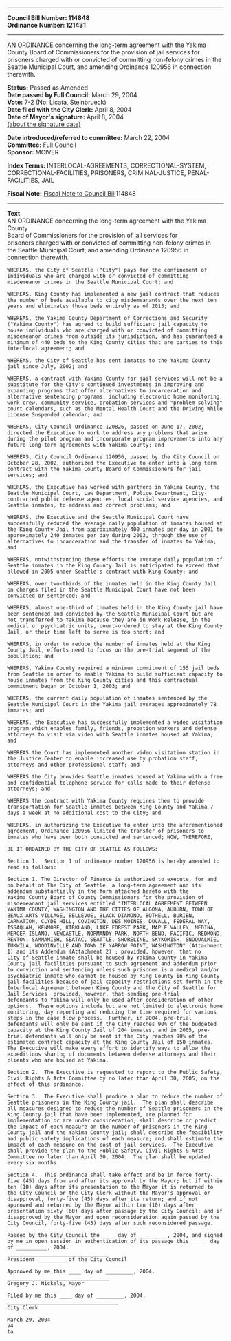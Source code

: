 * * * * *  
  
**Council Bill Number: [](#h0)[](#h2)114848**   
**Ordinance Number: 121431**  
  
* * * * *  
  
AN ORDINANCE concerning the long-term agreement with the Yakima County Board of Commissioners for the provision of jail services for prisoners charged with or convicted of committing non-felony crimes in the Seattle Municipal Court, and amending Ordinance 120956 in connection therewith.  
  
**Status:** Passed as Amended   
**Date passed by Full Council:** March 29, 2004   
**Vote:** 7-2 (No: Licata, Steinbrueck)   
**Date filed with the City Clerk:** April 8, 2004   
**Date of Mayor's signature:** April 8, 2004   
[(about the signature date)](/~public/approvaldate.htm)   
  
  
**Date introduced/referred to committee:** March 22, 2004   
**Committee:** Full Council   
**Sponsor:** MCIVER   
  
**Index Terms:** INTERLOCAL-AGREEMENTS, CORRECTIONAL-SYSTEM, CORRECTIONAL-FACILITIES, PRISONERS, CRIMINAL-JUSTICE, PENAL-FACILITIES, JAIL  
  
**Fiscal Note:** [Fiscal Note to Council Bill](http://clerk.seattle.gov/~public/fnote/114848.htm)[](#h1)[](#h3)114848  
  
* * * * *  
  
**Text**  
    AN ORDINANCE concerning the long-term agreement with the Yakima County  
    Board of Commissioners for the provision of jail services for  
    prisoners charged with or convicted of committing non-felony crimes in  
    the Seattle Municipal Court, and amending Ordinance 120956 in  
    connection therewith.  
  
    WHEREAS, the City of Seattle ("City") pays for the confinement of  
    individuals who are charged with or convicted of committing  
    misdemeanor crimes in the Seattle Municipal Court; and  
  
    WHEREAS, King County has implemented a new jail contract that reduces  
    the number of beds available to city misdemeanants over the next ten  
    years and eliminates those beds entirely as of 2013; and  
  
    WHEREAS, the Yakima County Department of Corrections and Security  
    ("Yakima County") has agreed to build sufficient jail capacity to  
    house individuals who are charged with or convicted of committing  
    misdemeanor crimes from outside its jurisdiction, and has guaranteed a  
    minimum of 440 beds to the King County cities that are parties to this  
    interlocal agreement; and  
  
    WHEREAS, the City of Seattle has sent inmates to the Yakima County  
    jail since July, 2002; and  
  
    WHEREAS, a contract with Yakima County for jail services will not be a  
    substitute for the City's continued investments in improving and  
    expanding programs that offer alternatives to incarceration and  
    alternative sentencing programs, including electronic home monitoring,  
    work crew, community service, probation services and "problem solving"  
    court calendars, such as the Mental Health Court and the Driving While  
    License Suspended calendar; and  
  
    WHEREAS, City Council Ordinance 120826, passed on June 17, 2002,  
    directed the Executive to work to address any problems that arise  
    during the pilot program and incorporate program improvements into any  
    future long-term agreements with Yakima County; and  
  
    WHEREAS, City Council Ordinance 120956, passed by the City Council on  
    October 28, 2002, authorized the Executive to enter into a long term  
    contract with the Yakima County Board of Commissioners for jail  
    services; and  
  
    WHEREAS, the Executive has worked with partners in Yakima County, the  
    Seattle Municipal Court, Law Department, Police Department, City-  
    contracted public defense agencies, local social service agencies, and  
    Seattle inmates, to address and correct problems; and  
  
    WHEREAS, the Executive and the Seattle Municipal Court have  
    successfully reduced the average daily population of inmates housed at  
    the King County Jail from approximately 400 inmates per day in 2001 to  
    approximately 240 inmates per day during 2003, through the use of  
    alternatives to incarceration and the transfer of inmates to Yakima;  
    and  
  
    WHEREAS, notwithstanding these efforts the average daily population of  
    Seattle inmates in the King County Jail is anticipated to exceed that  
    allowed in 2005 under Seattle's contract with King County; and  
  
    WHEREAS, over two-thirds of the inmates held in the King County Jail  
    on charges filed in the Seattle Municipal Court have not been  
    convicted or sentenced; and  
  
    WHEREAS, almost one-third of inmates held in the King County jail have  
    been sentenced and convicted by the Seattle Municipal Court but are  
    not transferred to Yakima because they are in Work Release, in the  
    medical or psychiatric units, court-ordered to stay at the King County  
    Jail, or their time left to serve is too short; and  
  
    WHEREAS, in order to reduce the number of inmates held at the King  
    County Jail, efforts need to focus on the pre-trial segment of the  
    population; and  
  
    WHEREAS, Yakima County required a minimum commitment of 155 jail beds  
    from Seattle in order to enable Yakima to build sufficient capacity to  
    house inmates from the King County cities and this contractual  
    commitment began on October 1, 2003; and  
  
    WHEREAS, the current daily population of inmates sentenced by the  
    Seattle Municipal Court in the Yakima jail averages approximately 78  
    inmates; and  
  
    WHEREAS, the Executive has successfully implemented a video visitation  
    program which enables family, friends, probation workers and defense  
    attorneys to visit via video with Seattle inmates housed at Yakima;  
    and  
  
    WHEREAS the Court has implemented another video visitation station in  
    the Justice Center to enable increased use by probation staff,  
    attorneys and other professional staff; and  
  
    WHEREAS the City provides Seattle inmates housed at Yakima with a free  
    and confidential telephone service for calls made to their defense  
    attorneys; and  
  
    WHEREAS the contract with Yakima County requires them to provide  
    transportation for Seattle inmates between King County and Yakima 7  
    days a week at no additional cost to the City; and  
  
    WHEREAS, in authorizing the Executive to enter into the aforementioned  
    agreement, Ordinance 120956 limited the transfer of prisoners to  
    inmates who have been both convicted and sentenced; NOW, THEREFORE,  
  
    BE IT ORDAINED BY THE CITY OF SEATTLE AS FOLLOWS:  
  
    Section 1.  Section 1 of ordinance number 120956 is hereby amended to  
    read as follows:  
  
    Section 1. The Director of Finance is authorized to execute, for and  
    on behalf of The City of Seattle, a long-term agreement and its  
    addendum substantially in the form attached hereto with the  
    Yakima County Board of County Commissioners for the provision of  
    misdemeanant jail services entitled "INTERLOCAL AGREEMENT BETWEEN  
    YAKIMA COUNTY, WASHINGTON AND THE CITIES OF ALGONA, AUBURN, TOWN OF  
    BEAUX ARTS VILLAGE, BELLEVUE, BLACK DIAMOND, BOTHELL, BURIEN,  
    CARNATION, CLYDE HILL, COVINGTON, DES MOINES, DUVALL, FEDERAL WAY,  
    ISSAQUAH, KENMORE, KIRKLAND, LAKE FOREST PARK, MAPLE VALLEY, MEDINA,  
    MERCER ISLAND, NEWCASTLE, NORMANDY PARK, NORTH BEND, PACIFIC, REDMOND,  
    RENTON, SAMMAMISH, SEATAC, SEATTLE, SHORELINE, SKYKOMISH, SNOQUALMIE,  
    TUKWILA, WOODINVILLE AND TOWN OF YARROW POINT, WASHINGTON" (Attachment  
    1) and its Addendum (Attachment 2) ; provided, however, that no  
    City of Seattle inmate shall be housed by Yakima County in Yakima  
    County jail facilities pursuant to such agreement and addendum prior  
    to conviction and sentencing unless such prisoner is a medical and/or  
    psychiatric inmate who cannot be housed by King County in King County  
    jail facilities because of jail capacity restrictions set forth in the  
    Interlocal Agreement between King County and the City of Seattle for  
    Jail Services  provided, however, that sending pre-trial  
    defendants to Yakima will only be used after consideration of other  
    options.  These options include but are not limited to electronic home  
    monitoring, day reporting and reducing the time required for various  
    steps in the case flow process.  Further, in 2004, pre-trial  
    defendants will only be sent if the City reaches 90% of the budgeted  
    capacity at the King County Jail of 204 inmates, and in 2005, pre-  
    trial defendants will only be sent if the City reaches 90% of the  
    estimated contract capacity at the King County Jail of 150 inmates.  
    The Executive will make every effort to identify ways to allow the  
    expeditious sharing of documents between defense attorneys and their  
    clients who are housed at Yakima.  
  
    Section 2.  The Executive is requested to report to the Public Safety,  
    Civil Rights & Arts Committee by no later than April 30, 2005, on the  
    effect of this ordinance.  
  
    Section 3.  The Executive shall produce a plan to reduce the number of  
    Seattle prisoners in the King County jail.  The plan shall describe  
    all measures designed to reduce the number of Seattle prisoners in the  
    King County jail that have been implemented, are planned for  
    implementation or are under consideration; shall describe or predict  
    the impact of each measure on the number of prisoners in the King  
    County jail and the Yakima County jail; shall describe the feasibility  
    and public safety implications of each measure; and shall estimate the  
    impact of each measure on the cost of jail services.  The Executive  
    shall provide the plan to the Public Safety, Civil Rights & Arts  
    Committee no later than April 30, 2004.  The plan shall be updated  
    every six months.  
  
    Section 4.  This ordinance shall take effect and be in force forty-  
    five (45) days from and after its approval by the Mayor; but if within  
    ten (10) days after its presentation to the Mayor it is returned to  
    the City Council or the City Clerk without the Mayor's approval or  
    disapproval, forty-five (45) days after its return; and if not  
    approved and returned by the Mayor within ten (10) days after  
    presentation sixty (60) days after passage by the City Council; and if  
    disapproved by the Mayor and upon reconsideration again passed by the  
    City Council, forty-five (45) days after such reconsidered passage.  
  
    Passed by the City Council the ____ day of _________, 2004, and signed  
    by me in open session in authentication of its passage this _____ day  
    of __________, 2004.  
    _________________________________  
    President __________of the City Council  
  
    Approved by me this ____ day of _________, 2004.  
    _________________________________  
    Gregory J. Nickels, Mayor  
  
    Filed by me this ____ day of _________, 2004.  
    ____________________________________  
    City Clerk  
  
    March 29, 2004  
    V4  
    ta  
